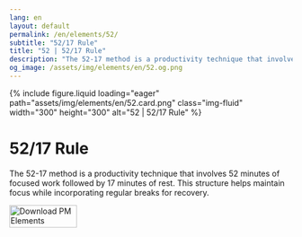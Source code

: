 ```yaml
---
lang: en
layout: default
permalink: /en/elements/52/
subtitle: "52/17 Rule"
title: "52 | 52/17 Rule"
description: "The 52-17 method is a productivity technique that involves 52 minutes of focused work followed by 17 minutes of rest. This structure helps maintain focus while incorporating regular breaks for recovery."
og_image: /assets/img/elements/en/52.og.png
---
```


{% include figure.liquid loading="eager" path="assets/img/elements/en/52.card.png" class="img-fluid" width="300" height="300" alt="52 | 52/17 Rule" %}

# 52/17 Rule

The 52-17 method is a productivity technique that involves 52 minutes of focused work followed by 17 minutes of rest. This structure helps maintain focus while incorporating regular breaks for recovery.

<a href="https://apps.apple.com/app/apple-store/id6738084498?pt=127441684&ct=website&mt=8">
  <img src="{{ "assets/img/en/appstore.png" | relative_url }}" width="120" height="40" alt="Download PM Elements">
</a>
